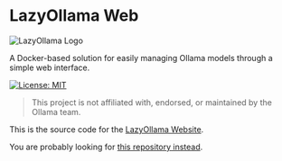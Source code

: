 # LazyOllama Web

![LazyOllama Logo](https://via.placeholder.com/150x150)

A Docker-based solution for easily managing Ollama models through a simple web interface.

[![License: MIT](https://img.shields.io/badge/License-MIT-yellow.svg)](https://opensource.org/licenses/MIT)

> This project is not affiliated with, endorsed, or maintained by the Ollama team.

This is the source code for the [LazyOllama Website](/).  

You are probably looking for [this repository instead](https://github.com/mega-blastoise/lazyollama-gui).  
